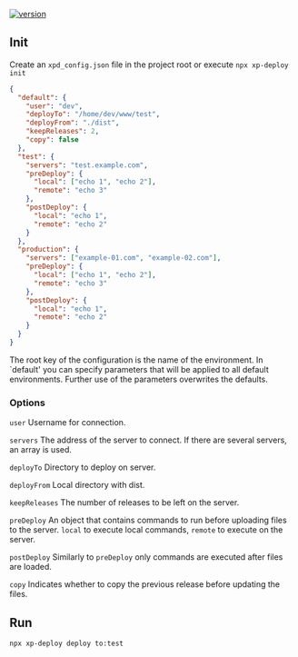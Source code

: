 [![version][version-badge]][package]

## Init

Create an `xpd_config.json` file in the project root or execute `npx xp-deploy init`

```json
{
  "default": {
    "user": "dev",
    "deployTo": "/home/dev/www/test",
    "deployFrom": "./dist",
    "keepReleases": 2,
    "copy": false
  },
  "test": {
    "servers": "test.example.com",
    "preDeploy": {
      "local": ["echo 1", "echo 2"],
      "remote": "echo 3"
    },
    "postDeploy": {
      "local": "echo 1",
      "remote": "echo 2"
    }
  },
  "production": {
    "servers": ["example-01.com", "example-02.com"],
    "preDeploy": {
      "local": ["echo 1", "echo 2"],
      "remote": "echo 3"
    },
    "postDeploy": {
      "local": "echo 1",
      "remote": "echo 2"
    }
  }
}
```

The root key of the configuration is the name of the environment.
In `default' you can specify parameters that will be applied to all default environments. Further use of the parameters overwrites the defaults.

### Options
`user` Username for connection.

`servers` The address of the server to connect. If there are several servers, an array is used.
 
`deployTo` Directory to deploy on server.

`deployFrom` Local directory with dist.

`keepReleases` The number of releases to be left on the server.
 
`preDeploy` An object that contains commands to run before uploading files to the server. `local` to execute local commands, `remote` to execute on the server.

`postDeploy` Similarly to `preDeploy` only commands are executed after files are loaded.

`copy` Indicates whether to copy the previous release before updating the files.

## Run 
`npx xp-deploy deploy to:test`

[version-badge]: https://img.shields.io/npm/v/xp-deploy
[package]: https://www.npmjs.com/package/xp-deploy
